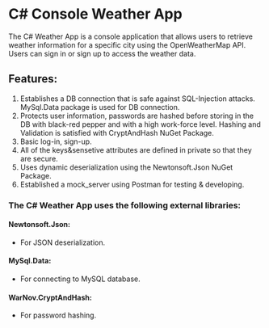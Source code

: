 
# C# Console Weather App 


The C# Weather App is a console application that allows users to retrieve weather information for a specific city using the OpenWeatherMap API. Users can sign in or sign up to access the weather data. 


## Features: 
1. Establishes a DB connection that is safe against SQL-Injection attacks. MySql.Data package is used for DB connection. 
2. Protects user information, passwords are hashed before storing in the DB with black-red pepper and with a high work-force level. Hashing and Validation is satisfied with CryptAndHash NuGet Package.
3. Basic log-in, sign-up.
4. All of the keys&sensetive attributes are defined in private so that they are secure.
5. Uses dynamic deserialization using the Newtonsoft.Json NuGet Package.
6. Established a mock_server using Postman for testing & developing.

### The C# Weather App uses the following external libraries: 

#### Newtonsoft.Json: 
* For JSON deserialization.
#### MySql.Data:  
* For connecting to MySQL database.
#### WarNov.CryptAndHash:
* For password hashing.